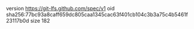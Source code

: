 version https://git-lfs.github.com/spec/v1
oid sha256:77bc93a8caff659dc805caa1345cac63f401cb104c3b3a75c4b5461f23117b0d
size 182
